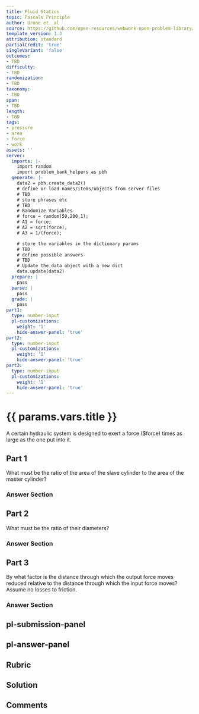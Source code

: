 ```yaml
---
title: Fluid Statics
topic: Pascals Principle
author: Urone et. al
source: https://github.com/open-resources/webwork-open-problem-library/tree/master/Contrib/BrockPhysics/College_Physics_Urone/11.Fluid_Statics/NU_U17-11-05-004.pg
template_version: 1.3
attribution: standard
partialCredit: 'true'
singleVariant: 'false'
outcomes:
- TBD
difficulty:
- TBD
randomization:
- TBD
taxonomy:
- TBD
span:
- TBD
length:
- TBD
tags:
- pressure
- area
- force
- work
assets: ''
server:
  imports: |-
    import random
    import problem_bank_helpers as pbh
  generate: |-
    data2 = pbh.create_data2()
    # define or load names/items/objects from server files
    # TBD
    # store phrases etc
    # TBD
    # Randomize Variables
    # force = random(50,200,1);
    # A1 = force;
    # A2 = sqrt(force);
    # A3 = 1/(force);

    # store the variables in the dictionary params
    # TBD
    # define possible answers
    # TBD
    # Update the data object with a new dict
    data.update(data2)
  prepare: |
    pass
  parse: |
    pass
  grade: |
    pass
part1:
  type: number-input
  pl-customizations:
    weight: '1'
    hide-answer-panel: 'true'
part2:
  type: number-input
  pl-customizations:
    weight: '1'
    hide-answer-panel: 'true'
part3:
  type: number-input
  pl-customizations:
    weight: '1'
    hide-answer-panel: 'true'
---
```


# {{ params.vars.title }} 


A certain hydraulic system is designed to exert a force ($force) times as large as the one put into it.

## Part 1 
What must be the ratio of the area of the slave cylinder to the area of the master cylinder? 


 ### Answer Section

## Part 2 
What must be the ratio of their diameters? 


 ### Answer Section

## Part 3 
By what factor is the distance through which the output force moves reduced relative to the distance through which the input force moves? Assume no losses to friction. 


 ### Answer Section


## pl-submission-panel 


## pl-answer-panel 


## Rubric 


## Solution 


## Comments 


